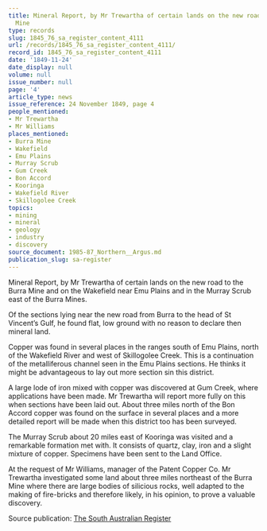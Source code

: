 ```yaml
---
title: Mineral Report, by Mr Trewartha of certain lands on the new road to the Burra
  Mine
type: records
slug: 1845_76_sa_register_content_4111
url: /records/1845_76_sa_register_content_4111/
record_id: 1845_76_sa_register_content_4111
date: '1849-11-24'
date_display: null
volume: null
issue_number: null
page: '4'
article_type: news
issue_reference: 24 November 1849, page 4
people_mentioned:
- Mr Trewartha
- Mr Williams
places_mentioned:
- Burra Mine
- Wakefield
- Emu Plains
- Murray Scrub
- Gum Creek
- Bon Accord
- Kooringa
- Wakefield River
- Skillogolee Creek
topics:
- mining
- mineral
- geology
- industry
- discovery
source_document: 1985-87_Northern__Argus.md
publication_slug: sa-register
---
```


Mineral Report, by Mr Trewartha of certain lands on the new road to the Burra Mine and on the Wakefield near Emu Plains and in the Murray Scrub east of the Burra Mines.

Of the sections lying near the new road from Burra to the head of St Vincent’s Gulf, he found flat, low ground with no reason to declare then mineral land.

Copper was found in several places in the ranges south of Emu Plains, north of the Wakefield River and west of Skillogolee Creek.  This is a continuation of the metalliferous channel seen in the Emu Plains sections.  He thinks it might be advantageous to lay out more section sin this district.

A large lode of iron mixed with copper was discovered at Gum Creek, where applications have been made.  Mr Trewartha will report more fully on this when sections have been laid out.  About three miles north of the Bon Accord copper was found on the surface in several places and a more detailed report will be made when this district too has been surveyed.

The Murray Scrub about 20 miles east of Kooringa was visited and a remarkable formation met with.  It consists of quartz, clay, iron and a slight mixture of copper.  Specimens have been sent to the Land Office.

At the request of Mr Williams, manager of the Patent Copper Co. Mr Trewartha investigated some land about three miles northeast of the Burra Mine where there are large bodies of silicious rocks, well adapted to the making of fire-bricks and therefore likely, in his opinion, to prove a valuable discovery.

Source publication: [The South Australian Register](/publications/sa-register/)
